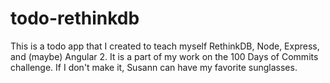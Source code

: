 # todo-rethinkdb

This is a todo app that I created to teach myself RethinkDB, Node, Express, and (maybe) Angular 2.  It is a part of my work on the 100 Days of Commits challenge.  If I don't make it, Susann can have my favorite sunglasses.
